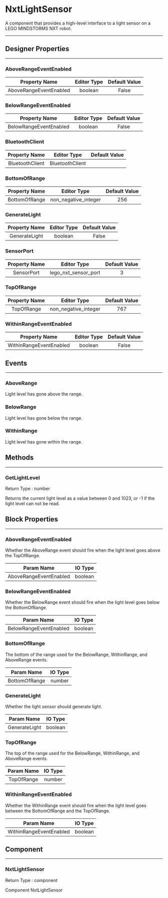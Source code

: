 <!--
  Copyright © 2013-2021 AIIE-ADL, All rights reserved
  Released under the Apache License, Version 2.0
  http://www.apache.org/licenses/LICENSE-2.0
-->

# NxtLightSensor

A component that provides a high-level interface to a light sensor on a LEGO MINDSTORMS NXT robot.

---

## Designer Properties

---

### AboveRangeEventEnabled

|      Property Name     | Editor Type | Default Value |
| :--------------------: | :---------: | :-----------: |
| AboveRangeEventEnabled |   boolean   |     False     |

### BelowRangeEventEnabled

|      Property Name     | Editor Type | Default Value |
| :--------------------: | :---------: | :-----------: |
| BelowRangeEventEnabled |   boolean   |     False     |

### BluetoothClient

|  Property Name  |   Editor Type   | Default Value |
| :-------------: | :-------------: | :-----------: |
| BluetoothClient | BluetoothClient |               |

### BottomOfRange

| Property Name |      Editor Type     | Default Value |
| :-----------: | :------------------: | :-----------: |
| BottomOfRange | non_negative_integer |      256      |

### GenerateLight

| Property Name | Editor Type | Default Value |
| :-----------: | :---------: | :-----------: |
| GenerateLight |   boolean   |     False     |

### SensorPort

| Property Name |      Editor Type     | Default Value |
| :-----------: | :------------------: | :-----------: |
|   SensorPort  | lego_nxt_sensor_port |       3       |

### TopOfRange

| Property Name |      Editor Type     | Default Value |
| :-----------: | :------------------: | :-----------: |
|   TopOfRange  | non_negative_integer |      767      |

### WithinRangeEventEnabled

|      Property Name      | Editor Type | Default Value |
| :---------------------: | :---------: | :-----------: |
| WithinRangeEventEnabled |   boolean   |     False     |

## Events

---

### AboveRange

<div block-type = "component_event" component-selector = "NxtLightSensor" event-selector = "AboveRange" id = "nxtlightsensor-aboverange"></div>

Light level has gone above the range.

### BelowRange

<div block-type = "component_event" component-selector = "NxtLightSensor" event-selector = "BelowRange" id = "nxtlightsensor-belowrange"></div>

Light level has gone below the range.

### WithinRange

<div block-type = "component_event" component-selector = "NxtLightSensor" event-selector = "WithinRange" id = "nxtlightsensor-withinrange"></div>

Light level has gone within the range.

## Methods

---

### GetLightLevel

<div block-type = "component_method" component-selector = "NxtLightSensor" method-selector = "GetLightLevel" id = "nxtlightsensor-getlightlevel"></div>

Return Type : number

Returns the current light level as a value between 0 and 1023, or -1 if the light level can not be read.

## Block Properties

---

### AboveRangeEventEnabled

<div block-type = "component_set_get" component-selector = "NxtLightSensor" property-selector = "AboveRangeEventEnabled" property-type = "get" id = "get-nxtlightsensor-aboverangeeventenabled"></div>

<div block-type = "component_set_get" component-selector = "NxtLightSensor" property-selector = "AboveRangeEventEnabled" property-type = "set" id = "set-nxtlightsensor-aboverangeeventenabled"></div>

Whether the AboveRange event should fire when the light level goes above the TopOfRange.

|       Param Name       | IO Type |
| :--------------------: | :-----: |
| AboveRangeEventEnabled | boolean |

### BelowRangeEventEnabled

<div block-type = "component_set_get" component-selector = "NxtLightSensor" property-selector = "BelowRangeEventEnabled" property-type = "get" id = "get-nxtlightsensor-belowrangeeventenabled"></div>

<div block-type = "component_set_get" component-selector = "NxtLightSensor" property-selector = "BelowRangeEventEnabled" property-type = "set" id = "set-nxtlightsensor-belowrangeeventenabled"></div>

Whether the BelowRange event should fire when the light level goes below the BottomOfRange.

|       Param Name       | IO Type |
| :--------------------: | :-----: |
| BelowRangeEventEnabled | boolean |

### BottomOfRange

<div block-type = "component_set_get" component-selector = "NxtLightSensor" property-selector = "BottomOfRange" property-type = "get" id = "get-nxtlightsensor-bottomofrange"></div>

<div block-type = "component_set_get" component-selector = "NxtLightSensor" property-selector = "BottomOfRange" property-type = "set" id = "set-nxtlightsensor-bottomofrange"></div>

The bottom of the range used for the BelowRange, WithinRange, and AboveRange events.

|   Param Name  | IO Type |
| :-----------: | :-----: |
| BottomOfRange |  number |

### GenerateLight

<div block-type = "component_set_get" component-selector = "NxtLightSensor" property-selector = "GenerateLight" property-type = "get" id = "get-nxtlightsensor-generatelight"></div>

<div block-type = "component_set_get" component-selector = "NxtLightSensor" property-selector = "GenerateLight" property-type = "set" id = "set-nxtlightsensor-generatelight"></div>

Whether the light sensor should generate light.

|   Param Name  | IO Type |
| :-----------: | :-----: |
| GenerateLight | boolean |

### TopOfRange

<div block-type = "component_set_get" component-selector = "NxtLightSensor" property-selector = "TopOfRange" property-type = "get" id = "get-nxtlightsensor-topofrange"></div>

<div block-type = "component_set_get" component-selector = "NxtLightSensor" property-selector = "TopOfRange" property-type = "set" id = "set-nxtlightsensor-topofrange"></div>

The top of the range used for the BelowRange, WithinRange, and AboveRange events.

| Param Name | IO Type |
| :--------: | :-----: |
| TopOfRange |  number |

### WithinRangeEventEnabled

<div block-type = "component_set_get" component-selector = "NxtLightSensor" property-selector = "WithinRangeEventEnabled" property-type = "get" id = "get-nxtlightsensor-withinrangeeventenabled"></div>

<div block-type = "component_set_get" component-selector = "NxtLightSensor" property-selector = "WithinRangeEventEnabled" property-type = "set" id = "set-nxtlightsensor-withinrangeeventenabled"></div>

Whether the WithinRange event should fire when the light level goes between the BottomOfRange and the TopOfRange.

|        Param Name       | IO Type |
| :---------------------: | :-----: |
| WithinRangeEventEnabled | boolean |

## Component

---

### NxtLightSensor

<div block-type = "component_component_block" component-selector = "NxtLightSensor" id = "component-nxtlightsensor"></div>

Return Type : component

Component NxtLightSensor

